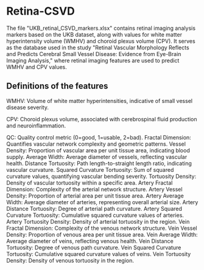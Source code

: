 # Retina-CSVD

The file "UKB_retinal_CSVD_markers.xlsx" contains retinal imaging analysis markers based on the UKB dataset, along with values for white matter hyperintensity volume (WMHV) and choroid plexus volume (CPV). It serves as the database used in the study "Retinal Vascular Morphology Reflects and Predicts Cerebral Small Vessel Disease: Evidence from Eye-Brain Imaging Analysis," where retinal imaging features are used to predict WMHV and CPV values.

## Definitions of the features
WMHV: Volume of white matter hyperintensities, indicative of small vessel disease severity.

CPV: Choroid plexus volume, associated with cerebrospinal fluid production and neuroinflammation.

QC: Quality control metric (0=good, 1=usable, 2=bad).
Fractal Dimension: Quantifies vascular network complexity and geometric patterns.
Vessel Density: Proportion of vascular area per unit tissue area, indicating blood supply.
Average Width: Average diameter of vessels, reflecting vascular health.
Distance Tortuosity: Path length-to-straight length ratio, indicating vascular curvature.
Squared Curvature Tortuosity: Sum of squared curvature values, quantifying vascular bending severity.
Tortuosity Density: Density of vascular tortuosity within a specific area.
Artery Fractal Dimension: Complexity of the arterial network structure.
Artery Vessel Density: Proportion of arterial area per unit tissue area.
Artery Average Width: Average diameter of arteries, representing overall arterial size.
Artery Distance Tortuosity: Degree of arterial path curvature.
Artery Squared Curvature Tortuosity: Cumulative squared curvature values of arteries.
Artery Tortuosity Density: Density of arterial tortuosity in the region.
Vein Fractal Dimension: Complexity of the venous network structure.
Vein Vessel Density: Proportion of venous area per unit tissue area.
Vein Average Width: Average diameter of veins, reflecting venous health.
Vein Distance Tortuosity: Degree of venous path curvature.
Vein Squared Curvature Tortuosity: Cumulative squared curvature values of veins.
Vein Tortuosity Density: Density of venous tortuosity in the region.
